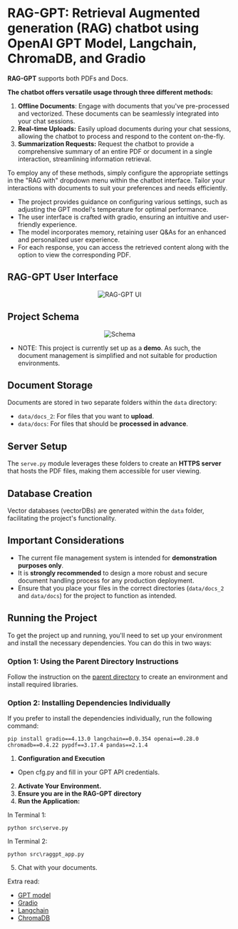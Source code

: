 # RAG-GPT: Retrieval Augmented generation (RAG) chatbot using OpenAI GPT Model, Langchain, ChromaDB, and Gradio

**RAG-GPT** supports both PDFs and Docs. 

**The chatbot offers versatile usage through three different methods:**
1. **Offline Documents**: Engage with documents that you've pre-processed and vectorized. These documents can be seamlessly integrated into your chat sessions.
2. **Real-time Uploads:** Easily upload documents during your chat sessions, allowing the chatbot to process and respond to the content on-the-fly.
3. **Summarization Requests:** Request the chatbot to provide a comprehensive summary of an entire PDF or document in a single interaction, streamlining information retrieval.

To employ any of these methods, simply configure the appropriate settings in the "RAG with" dropdown menu within the chatbot interface. Tailor your interactions with documents to suit your preferences and needs efficiently.

* The project provides guidance on configuring various settings, such as adjusting the GPT model's temperature for optimal performance.
* The user interface is crafted with gradio, ensuring an intuitive and user-friendly experience.
* The model incorporates memory, retaining user Q&As for an enhanced and personalized user experience.
* For each response, you can access the retrieved content along with the option to view the corresponding PDF. 

## RAG-GPT User Interface
<div align="center">
  <img src="images/RAGGPT UI.png" alt="RAG-GPT UI">
</div>

## Project Schema
<div align="center">
  <img src="images/RAGGPT_schema.png" alt="Schema">
</div>

* NOTE: This project is currently set up as a **demo**. As such, the document management is simplified and not suitable for production environments.

## Document Storage
Documents are stored in two separate folders within the `data` directory:
- `data/docs_2`: For files that you want to **upload**.
- `data/docs`: For files that should be **processed in advance**.

## Server Setup
The `serve.py` module leverages these folders to create an **HTTPS server** that hosts the PDF files, making them accessible for user viewing.

## Database Creation
Vector databases (vectorDBs) are generated within the `data` folder, facilitating the project's functionality.

## Important Considerations
- The current file management system is intended for **demonstration purposes only**.
- It is **strongly recommended** to design a more robust and secure document handling process for any production deployment.
- Ensure that you place your files in the correct directories (`data/docs_2` and `data/docs`) for the project to function as intended.

## Running the Project

To get the project up and running, you'll need to set up your environment and install the necessary dependencies. You can do this in two ways:

### Option 1: Using the Parent Directory Instructions

Follow the instruction on the [parent directory](https://github.com/Farzad-R/LLM-playground/tree/master) to create an environment and install required libraries. 

### Option 2: Installing Dependencies Individually
If you prefer to install the dependencies individually, run the following command:

```
pip install gradio==4.13.0 langchain==0.0.354 openai==0.28.0 chromadb==0.4.22 pypdf==3.17.4 pandas==2.1.4
```

1. **Configuration and Execution**
* Open cfg.py and fill in your GPT API credentials.

2. **Activate Your Environment.**
3. **Ensure you are in the RAG-GPT directory**
4. **Run the Application:**

In Terminal 1:
```
python src\serve.py
```

In Terminal 2:
```
python src\raggpt_app.py
```
5. Chat with your documents.

Extra read:
- [GPT model](https://platform.openai.com/docs/models/overview) 
- [Gradio](https://www.gradio.app/guides/quickstart)
- [Langchain](https://python.langchain.com/docs/get_started/quickstart)
- [ChromaDB](https://www.trychroma.com/)
